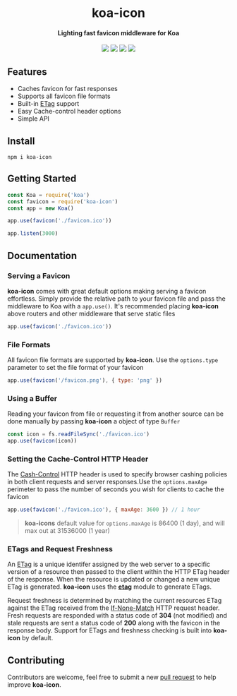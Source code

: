 <h1 align='center'>koa-icon</h1>

<h4 align='center'>Lighting fast favicon middleware for Koa</h4>

<div align='center'>
  <img src='https://img.shields.io/github/workflow/status/dominicegginton/koa-icon/CI/master?label=CI'>
  <img src='https://img.shields.io/codeclimate/coverage/dominicegginton/koa-icon'>
  <img src='https://img.shields.io/npm/dt/koa-icon?label=Downloads'>
  <img src='https://img.shields.io/badge/Code%20Style-standard-brightgreen.svg'>
</div>

## Features

- Caches favicon for fast responses
- Supports all favicon file formats
- Built-in [ETag](https://developer.mozilla.org/en-US/docs/Web/HTTP/Headers/ETag) support
- Easy Cache-control header options
- Simple API

## Install

``` shell
npm i koa-icon
```

## Getting Started

``` js
const Koa = require('koa')
const favicon = require('koa-icon')
const app = new Koa()

app.use(favicon('./favicon.ico'))

app.listen(3000)
```

## Documentation

### Serving a Favicon

**koa-icon** comes with great default options making serving a favicon effortless. Simply provide the relative path to your favicon file and pass the middleware to Koa with a `app.use()`. It's recommended placing **koa-icon** above routers and other middleware that serve static files

``` js
app.use(favicon('./favicon.ico'))
```

### File Formats

All favicon file formats are supported by **koa-icon**. Use the `options.type` parameter to set the file format of your favicon

``` js
app.use(favicon('/favicon.png'), { type: 'png' })
```

### Using a Buffer

Reading your favicon from file or requesting it from another source can be done manually by passing **koa-icon** a object of type  `Buffer`

``` js
const icon = fs.readFileSync('./favicon.ico')
app.use(favicon(icon))
```

### Setting the Cache-Control HTTP Header

The [Cash-Control](https://developer.mozilla.org/en-US/docs/Web/HTTP/Headers/Cache-Control) HTTP header is used to specify browser cashing policies in both client requests and server responses.Use the `options.maxAge` perimeter to pass the number of seconds you wish for clients to cache the favicon

``` js
app.use(favicon('./favicon.ico'), { maxAge: 3600 }) // 1 hour
```

>  **koa-icons** default value for `options.maxAge` is 86400 (1 day), and will max out at 31536000 (1 year)

### ETags and Request Freshness

An [ETag](https://developer.mozilla.org/en-US/docs/Web/HTTP/Headers/ETag) is a unique identifer assigned by the web server to a specific version of a resource then passed to the client within the HTTP ETag header of the response. When the resource is updated or changed a new unique ETag is generated. **koa-icon** uses the [**etag**](https://github.com/jshttp/etag) module to generate ETags. 

Request freshness is determined by matching the current resources ETag against the ETag received from the [If-None-Match](https://developer.mozilla.org/en-US/docs/Web/HTTP/Headers/If-None-Match) HTTP request header. Fresh requests are responded with a status code of **304** (not modified) and stale requests are sent a status code of **200** along with the favicon in the response body. Support for ETags and freshness checking is built into **koa-icon** by default.

## Contributing

Contributors are welcome, feel free to submit a new [pull request](https://github.com/dominicegginton/koa-icon/pulls)  to help improve **koa-icon**.
